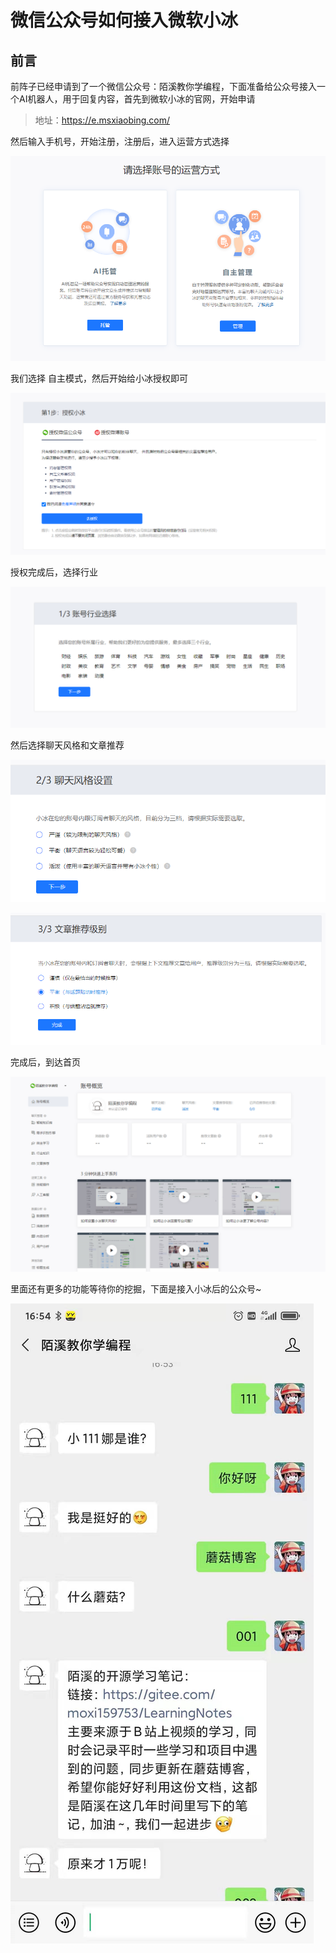 # 微信公众号如何接入微软小冰

## 前言

前阵子已经申请到了一个微信公众号：陌溪教你学编程，下面准备给公众号接入一个AI机器人，用于回复内容，首先到微软小冰的官网，开始申请

>  地址：https://e.msxiaobing.com/

然后输入手机号，开始注册，注册后，进入运营方式选择

![image-20201218164322622](images/image-20201218164322622.png)

我们选择 自主模式，然后开始给小冰授权即可

![image-20201218164507143](images/image-20201218164507143.png)

授权完成后，选择行业

![image-20201218164451154](images/image-20201218164451154.png)

然后选择聊天风格和文章推荐

![image-20201218165018916](images/image-20201218165018916.png)

![image-20201218164852523](images/image-20201218164852523.png)

完成后，到达首页

![image-20201218164822888](images/image-20201218164822888.png)

里面还有更多的功能等待你的挖掘，下面是接入小冰后的公众号~

![image-20201218170222106](images/image-20201218170222106.png)